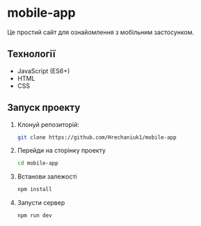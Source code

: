 # mobile-app

Це простий сайт для ознайомлення з мобільним застосунком.

## Технології
- JavaScript (ES6+)
- HTML
- CSS


## Запуск проекту
1. Клонуй репозиторій:
   ```bash
   git clone https://github.com/Hrechaniuk1/mobile-app
2. Перейди на сторінку проекту
   ```bash
   cd mobile-app
4. Встанови залежості
   ```bash
   npm install
6. Запусти сервер
   ```bash
   npm run dev

